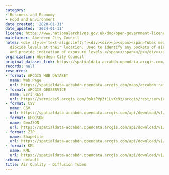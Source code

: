 ```yaml
---
category:
- Business and Economy
- Food and Environment
date_created: '2020-01-31'
date_updated: '2024-01-11'
license: https://www.nationalarchives.gov.uk/doc/open-government-licence/version/3/
maintainer: Aberdeen City Council
notes: <div style='text-align:Left;'><div><div><p><span><span>Tubes measure nitrogen
  dioxide levels at their location. Used to identify any pockets of air pollution
  and provide indication of exposure levels.</span></span></p></div></div></div>
organization: Aberdeen City Council
original_dataset_link: https://spatialdata-accabdn.opendata.arcgis.com/maps/accabdn::air-quality-diffusion-tubes-1
records: null
resources:
- format: ARCGIS HUB DATASET
  name: Web Page
  url: https://spatialdata-accabdn.opendata.arcgis.com/maps/accabdn::air-quality-diffusion-tubes-1
- format: ARCGIS GEOSERVICE
  name: Esri REST
  url: https://services5.arcgis.com/0sktPVp3t1LvXc9z/arcgis/rest/services/Air_Quality___Diffusion_Tubes/FeatureServer/9
- format: CSV
  name: CSV
  url: https://spatialdata-accabdn.opendata.arcgis.com/api/download/v1/items/9438be57aadf45468732a016558d95fb/csv?layers=9
- format: GEOJSON
  name: GeoJSON
  url: https://spatialdata-accabdn.opendata.arcgis.com/api/download/v1/items/9438be57aadf45468732a016558d95fb/geojson?layers=9
- format: ZIP
  name: Shapefile
  url: https://spatialdata-accabdn.opendata.arcgis.com/api/download/v1/items/9438be57aadf45468732a016558d95fb/shapefile?layers=9
- format: KML
  name: KML
  url: https://spatialdata-accabdn.opendata.arcgis.com/api/download/v1/items/9438be57aadf45468732a016558d95fb/kml?layers=9
schema: default
title: Air Quality - Diffusion Tubes
---
```

